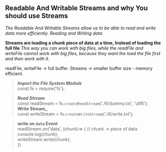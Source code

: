 ## Readable And Writable Streams and why You should use Streams
*The Readable And Writable Streams allow us to be able to read and write data more efficiently.*
*Reading and Writing data*

**Streams are loading a chunk piece of data at a time, Instead of loading the full file**
*This way you can work with big files, while the readFile and writeFile cannot work with big files, because they want the load* *the file first and then work with it.* 

readFile, writeFile -> full buffer.
Streams -> smaller buffer size - memory efficient.

> **_Import the File System Module_** <br />const fs = require('fs');

> **_Read Stream_** <br /> const readStream = fs.`createReadStream`('./6/dummy.txt', 'utf8'); <br /> 
> **Write Stream_** <br /> const writeStream = fs.`createWriteStream`('./6/write.txt'); <br /> 

> **write on `data` Event** <br /> readStream.on('data', (chunk)=> { // chunk -> piece of data <br /> 
  console.log(chunk);<br /> 
    writeStream.write(chunk);<br /> 
})<br /> 
